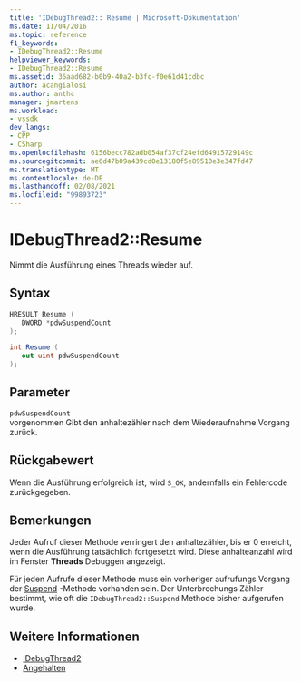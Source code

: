 ```yaml
---
title: 'IDebugThread2:: Resume | Microsoft-Dokumentation'
ms.date: 11/04/2016
ms.topic: reference
f1_keywords:
- IDebugThread2::Resume
helpviewer_keywords:
- IDebugThread2::Resume
ms.assetid: 36aad682-b0b9-40a2-b3fc-f0e61d41cdbc
author: acangialosi
ms.author: anthc
manager: jmartens
ms.workload:
- vssdk
dev_langs:
- CPP
- CSharp
ms.openlocfilehash: 6156becc782adb054af37cf24efd64915729149c
ms.sourcegitcommit: ae6d47b09a439cd0e13180f5e89510e3e347fd47
ms.translationtype: MT
ms.contentlocale: de-DE
ms.lasthandoff: 02/08/2021
ms.locfileid: "99893723"
---
```

# <a name="idebugthread2resume"></a>IDebugThread2::Resume
Nimmt die Ausführung eines Threads wieder auf.

## <a name="syntax"></a>Syntax

```cpp
HRESULT Resume ( 
   DWORD *pdwSuspendCount
);
```

```csharp
int Resume ( 
   out uint pdwSuspendCount
);
```

## <a name="parameters"></a>Parameter
`pdwSuspendCount`\
vorgenommen Gibt den anhaltezähler nach dem Wiederaufnahme Vorgang zurück.

## <a name="return-value"></a>Rückgabewert
 Wenn die Ausführung erfolgreich ist, wird `S_OK`, andernfalls ein Fehlercode zurückgegeben.

## <a name="remarks"></a>Bemerkungen
 Jeder Aufruf dieser Methode verringert den anhaltezähler, bis er 0 erreicht, wenn die Ausführung tatsächlich fortgesetzt wird. Diese anhalteanzahl wird im Fenster **Threads** Debuggen angezeigt.

 Für jeden Aufrufe dieser Methode muss ein vorheriger aufrufungs Vorgang der [Suspend](../../../extensibility/debugger/reference/idebugthread2-suspend.md) -Methode vorhanden sein. Der Unterbrechungs Zähler bestimmt, wie oft die `IDebugThread2::Suspend` Methode bisher aufgerufen wurde.

## <a name="see-also"></a>Weitere Informationen
- [IDebugThread2](../../../extensibility/debugger/reference/idebugthread2.md)
- [Angehalten](../../../extensibility/debugger/reference/idebugthread2-suspend.md)
